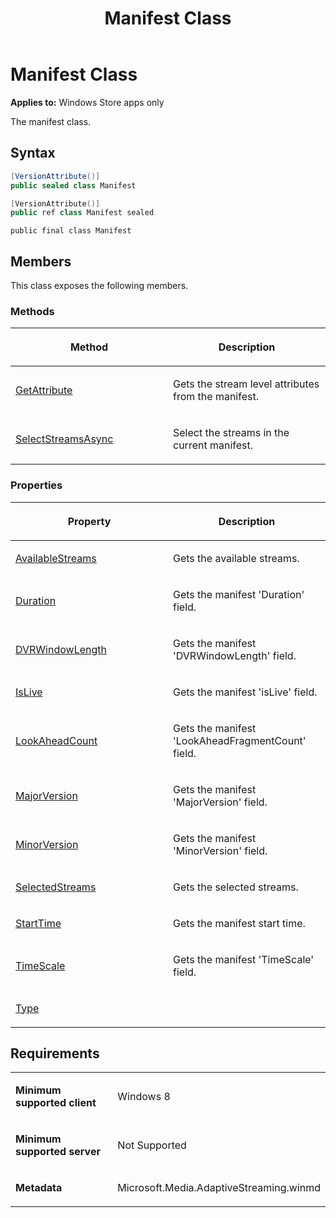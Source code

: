 ﻿---
title: Manifest Class
TOCTitle: Manifest Class
ms:assetid: f0a9e6d7-5714-49c0-9470-25fa5be0013f
ms:mtpsurl: https://msdn.microsoft.com/en-us/library/JJ822869(v=VS.90)
ms:contentKeyID: 50079623
ms.date: 11/19/2012
mtps_version: v=VS.90
dev_langs:
- csharp
- c++
- jscript
---

# Manifest Class

**Applies to:** Windows Store apps only

The manifest class.

## Syntax

``` csharp
[VersionAttribute()]
public sealed class Manifest
```

``` c++
[VersionAttribute()]
public ref class Manifest sealed
```

``` jscript
public final class Manifest
```

## Members

This class exposes the following members.

### Methods

<table>
<colgroup>
<col style="width: 50%" />
<col style="width: 50%" />
</colgroup>
<thead>
<tr class="header">
<th><p>Method</p></th>
<th><p>Description</p></th>
</tr>
</thead>
<tbody>
<tr class="odd">
<td><p><a href="manifest-getattribute-method.md">GetAttribute</a></p></td>
<td><p>Gets the stream level attributes from the manifest.</p></td>
</tr>
<tr class="even">
<td><p><a href="manifest-selectstreamsasync-method.md">SelectStreamsAsync</a></p></td>
<td><p>Select the streams in the current manifest.</p></td>
</tr>
</tbody>
</table>


### Properties

<table>
<colgroup>
<col style="width: 50%" />
<col style="width: 50%" />
</colgroup>
<thead>
<tr class="header">
<th><p>Property</p></th>
<th><p>Description</p></th>
</tr>
</thead>
<tbody>
<tr class="odd">
<td><p><a href="manifest-availablestreams-property.md">AvailableStreams</a></p></td>
<td><p>Gets the available streams.</p></td>
</tr>
<tr class="even">
<td><p><a href="manifest-duration-property.md">Duration</a></p></td>
<td><p>Gets the manifest 'Duration' field.</p></td>
</tr>
<tr class="odd">
<td><p><a href="manifest-dvrwindowlength-property.md">DVRWindowLength</a></p></td>
<td><p>Gets the manifest 'DVRWindowLength' field.</p></td>
</tr>
<tr class="even">
<td><p><a href="manifest-islive-property.md">IsLive</a></p></td>
<td><p>Gets the manifest 'isLive' field.</p></td>
</tr>
<tr class="odd">
<td><p><a href="manifest-lookaheadcount-property.md">LookAheadCount</a></p></td>
<td><p>Gets the manifest 'LookAheadFragmentCount' field.</p></td>
</tr>
<tr class="even">
<td><p><a href="manifest-majorversion-property.md">MajorVersion</a></p></td>
<td><p>Gets the manifest 'MajorVersion' field.</p></td>
</tr>
<tr class="odd">
<td><p><a href="manifest-minorversion-property.md">MinorVersion</a></p></td>
<td><p>Gets the manifest 'MinorVersion' field.</p></td>
</tr>
<tr class="even">
<td><p><a href="manifest-selectedstreams-property.md">SelectedStreams</a></p></td>
<td><p>Gets the selected streams.</p></td>
</tr>
<tr class="odd">
<td><p><a href="manifest-starttime-property.md">StartTime</a></p></td>
<td><p>Gets the manifest start time.</p></td>
</tr>
<tr class="even">
<td><p><a href="manifest-timescale-property.md">TimeScale</a></p></td>
<td><p>Gets the manifest 'TimeScale' field.</p></td>
</tr>
<tr class="odd">
<td><p><a href="manifest-type-property.md">Type</a></p></td>
<td><p></p></td>
</tr>
</tbody>
</table>


## Requirements

<table>
<colgroup>
<col style="width: 50%" />
<col style="width: 50%" />
</colgroup>
<tbody>
<tr class="odd">
<td><p><strong>Minimum supported client</strong></p></td>
<td><p>Windows 8</p></td>
</tr>
<tr class="even">
<td><p><strong>Minimum supported server</strong></p></td>
<td><p>Not Supported</p></td>
</tr>
<tr class="odd">
<td><p><strong>Metadata</strong></p></td>
<td><p>Microsoft.Media.AdaptiveStreaming.winmd</p></td>
</tr>
</tbody>
</table>

